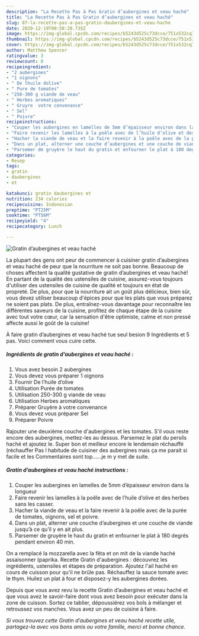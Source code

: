 ```yaml
---
description: "La Recette Pas à Pas Gratin d’aubergines et veau haché"
title: "La Recette Pas à Pas Gratin d’aubergines et veau haché"
slug: 87-la-recette-pas-a-pas-gratin-daubergines-et-veau-hache
date: 2020-12-19T00:58:28.735Z
image: https://img-global.cpcdn.com/recipes/b5243d525c73dcce/751x532cq70/gratin-daubergines-et-veau-hache-photo-principale-de-la-recette.jpg
thumbnail: https://img-global.cpcdn.com/recipes/b5243d525c73dcce/751x532cq70/gratin-daubergines-et-veau-hache-photo-principale-de-la-recette.jpg
cover: https://img-global.cpcdn.com/recipes/b5243d525c73dcce/751x532cq70/gratin-daubergines-et-veau-hache-photo-principale-de-la-recette.jpg
author: Matthew Spencer
ratingvalue: 3
reviewcount: 8
recipeingredient:
- "2 aubergines"
- "1 oignons"
- " De lhuile dolive"
- " Pure de tomates"
- "250-300 g viande de veau"
- " Herbes aromatiques"
- " Gruyre  votre convenance"
- " Sel"
- " Poivre"
recipeinstructions:
- "Couper les aubergines en lamelles de 5mm d’épaisseur environ dans la longueur"
- "Faire revenir les lamelles à la poêle avec de l’huile d’olive et des herbes sans les casser."
- "Hacher la viande de veau et la faire revenir à la poêle avec de la purée de tomates, oignons, sel et poivre."
- "Dans un plat, alterner une couche d’aubergines et une couche de viande jusqu’à ce qu’il y en ait plus."
- "Parsemer de gruyère le haut du gratin et enfourner le plat à 180 degrés pendant environ 40 min."
categories:
- Resep
tags:
- gratin
- daubergines
- et

katakunci: gratin daubergines et 
nutrition: 234 calories
recipecuisine: Indonesian
preptime: "PT25M"
cooktime: "PT56M"
recipeyield: "4"
recipecategory: Lunch

---
```



![Gratin d’aubergines et veau haché](https://img-global.cpcdn.com/recipes/b5243d525c73dcce/751x532cq70/gratin-daubergines-et-veau-hache-photo-principale-de-la-recette.jpg)

La plupart des gens ont peur de commencer à cuisiner gratin d’aubergines et veau haché de peur que la nourriture ne soit pas bonne. Beaucoup de choses affectent la qualité gustative de gratin d’aubergines et veau haché! En partant de la qualité des ustensiles de cuisine, assurez-vous toujours d'utiliser des ustensiles de cuisine de qualité et toujours en état de propreté. De plus, pour que la nourriture ait un goût plus délicieux, bien sûr, vous devez utiliser beaucoup d'épices pour que les plats que vous préparez ne soient pas plats. De plus, entraînez-vous davantage pour reconnaître les différentes saveurs de la cuisine, profitez de chaque étape de la cuisine avec tout votre cœur, car la sensation d'être optimiste, calme et non pressé affecte aussi le goût de la cuisine!

<!--inarticleads1-->

À faire gratin d’aubergines et veau haché tue seul besion 9 Ingrédients et 5 pas. Voici comment vous cuire cette.

##### Ingrédients de gratin d’aubergines et veau haché :

1. Vous avez besoin 2 aubergines
1. Vous devez vous préparer 1 oignons
1. Fournir  De l’huile d’olive
1. Utilisation  Purée de tomates
1. Utilisation 250-300 g viande de veau
1. Utilisation  Herbes aromatiques
1. Préparer  Gruyère à votre convenance
1. Vous devez vous préparer  Sel
1. Préparer  Poivre


Rajouter une deuxième couche d&#39;aubergines et les tomates. S&#39;il vous reste encore des aubergines, mettez-les au dessus. Parsemez le plat du persils haché et ajoutez le. Super bon et meilleur encore le lendemain réchauffé (réchauffer Pas l habitude de cuisiner des aubergines mais ça me parait si facile et les Commentaires sont top……je m y met de suite. 

<!--inarticleads2-->

##### Gratin d’aubergines et veau haché instructions :

1. Couper les aubergines en lamelles de 5mm d’épaisseur environ dans la longueur
1. Faire revenir les lamelles à la poêle avec de l’huile d’olive et des herbes sans les casser.
1. Hacher la viande de veau et la faire revenir à la poêle avec de la purée de tomates, oignons, sel et poivre.
1. Dans un plat, alterner une couche d’aubergines et une couche de viande jusqu’à ce qu’il y en ait plus.
1. Parsemer de gruyère le haut du gratin et enfourner le plat à 180 degrés pendant environ 40 min.


On a remplacé la mozzarella avec la fêta et on mit de la viande haché assaisonner (paprika. Recette Gratin d&#39;aubergines : découvrez les ingrédients, ustensiles et étapes de préparation. Ajoutez l&#39;ail haché en cours de cuisson pour qu&#39;il ne brûle pas. Réchauffez la sauce tomate avec le thym. Huilez un plat à four et disposez-y les aubergines dorées. 

<!--inarticleads1-->

<p>
Depuis que vous avez revu la recette Gratin d’aubergines et veau haché et que vous avez le savoir-faire dont vous avez besoin pour exécuter dans la zone de cuisson. Sortez ce tablier, dépoussiérez vos bols à mélanger et retroussez vos manches. Vous avez un peu de cuisine à faire.
</p>

<p>
<i>Si vous trouvez cette Gratin d’aubergines et veau haché recette utile, partagez-la avec vos bons amis ou votre famille, merci et bonne chance.</i>
</p>

